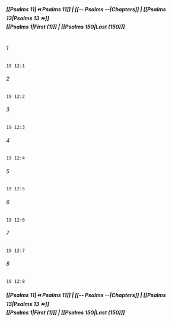 
##### **[[Psalms 11|⏪ Psalms 11]] | [[-- Psalms --|Chapters]] | [[Psalms 13|Psalms 13 ⏩]]**<br>**[[Psalms 1|First (1)]] | [[Psalms 150|Last (150)]]**<br><br>

###### 1
``` verse
19 12:1
```
###### 2
``` verse
19 12:2
```
###### 3
``` verse
19 12:3
```
###### 4
``` verse
19 12:4
```
###### 5
``` verse
19 12:5
```
###### 6
``` verse
19 12:6
```
###### 7
``` verse
19 12:7
```
###### 8
``` verse
19 12:8
```

##### **[[Psalms 11|⏪ Psalms 11]] | [[-- Psalms --|Chapters]] | [[Psalms 13|Psalms 13 ⏩]]**<br>**[[Psalms 1|First (1)]] | [[Psalms 150|Last (150)]]**

